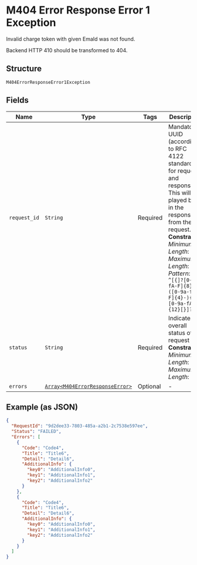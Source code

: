 
# M404 Error Response Error 1 Exception

Invalid charge token with given EmaId was not found.

Backend HTTP 410 should be transformed to 404.

## Structure

`M404ErrorResponseError1Exception`

## Fields

| Name | Type | Tags | Description |
|  --- | --- | --- | --- |
| `request_id` | `String` | Required | Mandatory UUID (according to RFC 4122 standards) for requests and responses. This will be played back in the response from the request.<br>**Constraints**: *Minimum Length*: `36`, *Maximum Length*: `36`, *Pattern*: `^[{]?[0-9a-fA-F]{8}-([0-9a-fA-F]{4}-){3}[0-9a-fA-F]{12}[}]?$` |
| `status` | `String` | Required | Indicates overall status of the request<br>**Constraints**: *Minimum Length*: `6`, *Maximum Length*: `6` |
| `errors` | [`Array<M404ErrorResponseError>`](../../doc/models/m404-error-response-error.md) | Optional | - |

## Example (as JSON)

```json
{
  "RequestId": "9d2dee33-7803-485a-a2b1-2c7538e597ee",
  "Status": "FAILED",
  "Errors": [
    {
      "Code": "Code4",
      "Title": "Title6",
      "Detail": "Detail6",
      "AdditionalInfo": {
        "key0": "AdditionalInfo0",
        "key1": "AdditionalInfo1",
        "key2": "AdditionalInfo2"
      }
    },
    {
      "Code": "Code4",
      "Title": "Title6",
      "Detail": "Detail6",
      "AdditionalInfo": {
        "key0": "AdditionalInfo0",
        "key1": "AdditionalInfo1",
        "key2": "AdditionalInfo2"
      }
    }
  ]
}
```

